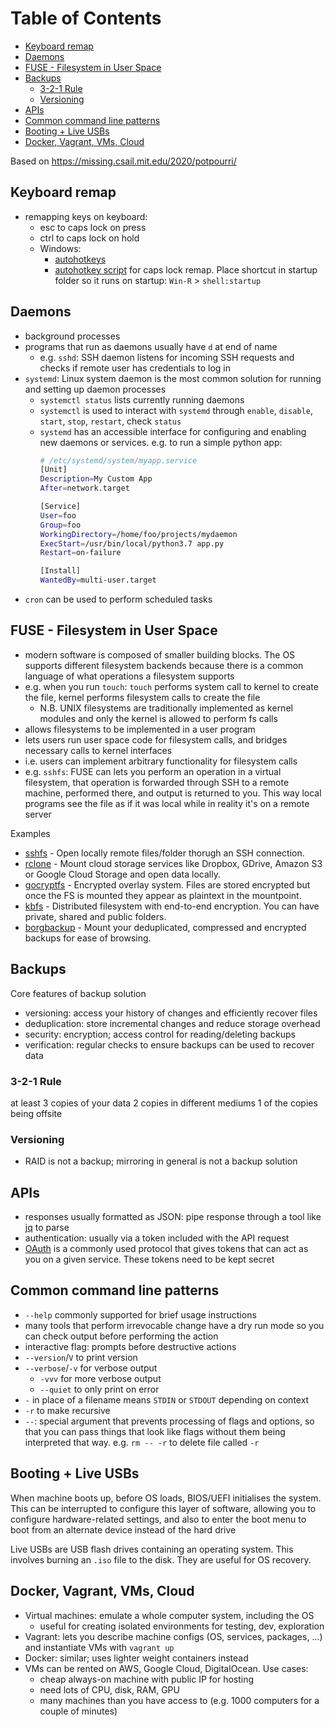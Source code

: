 
[TOC]: #

# Table of Contents
- [Keyboard remap](#keyboard-remap)
- [Daemons](#daemons)
- [FUSE - Filesystem in User Space](#fuse---filesystem-in-user-space)
- [Backups](#backups)
  - [3-2-1 Rule](#3-2-1-rule)
  - [Versioning](#versioning)
- [APIs](#apis)
- [Common command line patterns](#common-command-line-patterns)
- [Booting + Live USBs](#booting--live-usbs)
- [Docker, Vagrant, VMs, Cloud](#docker-vagrant-vms-cloud)

Based on https://missing.csail.mit.edu/2020/potpourri/

## Keyboard remap
- remapping keys on keyboard:
    - esc to caps lock on press
    - ctrl to caps lock on hold
    - Windows:
        - [autohotkeys]()
        - [autohotkey script](https://github.com/fenwar/ahk-caps-ctrl-esc/blob/master/AutoHotkey.ahk) for caps lock remap.  Place shortcut in startup folder so it runs on startup: `Win-R` > `shell:startup`

## Daemons

- background processes
- programs that run as daemons usually have `d` at end of name
    - e.g. `sshd`: SSH daemon listens for incoming SSH requests and 
      checks if remote user has credentials to log in
- `systemd`: Linux system daemon is the most common solution for running
  and setting up daemon processes
  - `systemctl status` lists currently running daemons
  - `systemctl` is used to interact with `systemd` through `enable`,
    `disable`, `start`, `stop`, `restart`, check `status`
  - `systemd` has an accessible interface for configuring and enabling 
    new daemons or services. e.g. to run a simple python app:
    ```bash
    # /etc/systemd/system/myapp.service
    [Unit]
    Description=My Custom App
    After=network.target
    
    [Service]
    User=foo
    Group=foo
    WorkingDirectory=/home/foo/projects/mydaemon
    ExecStart=/usr/bin/local/python3.7 app.py
    Restart=on-failure
    
    [Install]
    WantedBy=multi-user.target
    ```
- `cron` can be used to perform scheduled tasks

## FUSE - Filesystem in User Space

- modern software is composed of smaller building blocks.  The OS 
  supports different filesystem backends because there is a common 
  language of what operations a filesystem supports
- e.g. when you run `touch`: `touch` performs system call to kernel to
  create the file, kernel performs filesystem calls to create the file
  - N.B. UNIX filesystems are traditionally implemented as kernel 
    modules and only the kernel is allowed to perform fs calls
- allows filesystems to be implemented in a user program
- lets users run user space code for filesystem calls, and bridges
  necessary calls to kernel interfaces
- i.e. users can implement arbitrary functionality for filesystem calls
- e.g. `sshfs`: FUSE can lets you perform an operation in a virtual filesystem, 
  that operation is forwarded through SSH to a remote machine, performed
  there, and output is returned to you.  This way local programs see
  the file as if it was local while in reality it's on a remote server

Examples
- [sshfs](https://github.com/libfuse/sshfs) - Open locally remote files/folder thorugh an SSH connection.
- [rclone](https://rclone.org/commands/rclone_mount/) - Mount cloud storage services like Dropbox, GDrive, Amazon S3 or Google Cloud Storage and open data locally.
- [gocryptfs](https://nuetzlich.net/gocryptfs/) - Encrypted overlay system. Files are stored encrypted but once the FS is mounted they appear as plaintext in the mountpoint.
- [kbfs](https://keybase.io/docs/kbfs) - Distributed filesystem with end-to-end encryption. You can have private, shared and public folders.
- [borgbackup](https://borgbackup.readthedocs.io/en/stable/usage/mount.html) - Mount your deduplicated, compressed and encrypted backups for ease of browsing.

## Backups

Core features of backup solution
- versioning: access your history of changes and efficiently recover files
- deduplication: store incremental changes and reduce storage overhead
- security: encryption; access control for reading/deleting backups
- verification: regular checks to ensure backups can be used to recover
  data

### 3-2-1 Rule
at least 3 copies of your data
2 copies in different mediums
1 of the copies being offsite

### Versioning

- RAID is not a backup; mirroring in general is not a backup solution

## APIs

- responses usually formatted as JSON: pipe response through a tool like
  [jq](https://stedolan.github.io/jq/) to parse
- authentication: usually via a token included with the API request
- [OAuth]() is a commonly used protocol that gives tokens that can act as
  you on a given service.  These tokens need to be kept secret
  
## Common command line patterns

- `--help` commonly supported for brief usage instructions
- many tools that perform irrevocable change have a dry run mode so you
  can check output before performing the action
- interactive flag: prompts before destructive actions
- `--version`/`V` to print version
- `--verbose`/`-v` for verbose output
    - `-vvv` for more verbose output
    - `--quiet` to only print on error
- `-` in place of a filename means `STDIN` or `STDOUT` depending on context
- `-r` to make recursive
- `--`: special argument that prevents processing of flags and options, so 
  that you can pass things that look like flags without them being 
  interpreted that way. e.g. `rm -- -r` to delete file called `-r`

## Booting + Live USBs

When machine boots up, before OS loads, BIOS/UEFI initialises the system.
This can be interrupted to configure this layer of software, allowing you
to configure hardware-related settings, and also to enter the boot menu 
to boot from an alternate device instead of the hard drive

Live USBs are USB flash drives containing an operating system. This 
involves burning an `.iso` file to the disk.  They are useful for 
OS recovery.

## Docker, Vagrant, VMs, Cloud

- Virtual machines: emulate a whole computer system, including the OS
  - useful for creating isolated environments for testing, dev, 
    exploration
- Vagrant: lets you describe machine configs (OS, services, packages, ...)
  and instantiate VMs with `vagrant up`
- Docker: similar; uses lighter weight containers instead
- VMs can be rented on AWS, Google Cloud, DigitalOcean.  Use cases:
    - cheap always-on machine with public IP for hosting
    - need lots of CPU, disk, RAM, GPU
    - many machines than you have access to (e.g. 1000 computers for a 
      couple of minutes)

